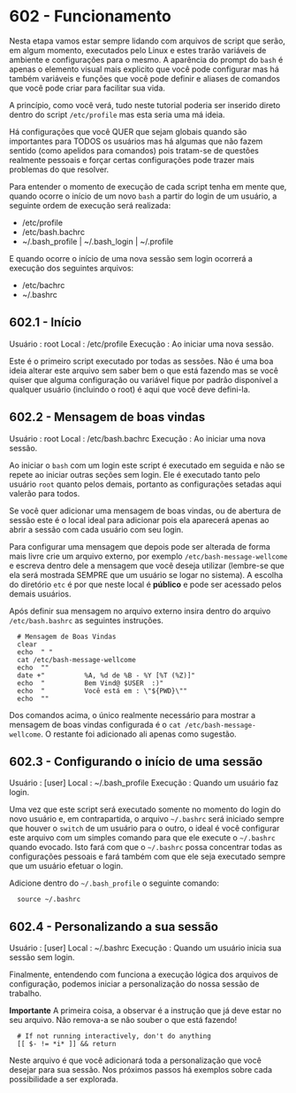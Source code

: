﻿# 602 - Funcionamento

Nesta etapa vamos estar sempre lidando com arquivos de script que serão, em algum momento, 
executados pelo Linux e estes trarão variáveis de ambiente e configurações para o mesmo.
A aparência do prompt do ``bash`` é apenas o elemento visual mais explicito que você pode 
configurar mas há também variáveis e funções que você pode definir e aliases de comandos que 
você pode criar para facilitar sua vida.

A princípio, como você verá, tudo neste tutorial poderia ser inserido direto dentro do script 
``/etc/profile`` mas esta seria uma má ideia.

Há configurações que você QUER que sejam globais quando são importantes para TODOS os usuários
mas há algumas que não fazem sentido (como apelidos para comandos) pois tratam-se de questões
realmente pessoais e forçar certas configurações pode trazer mais problemas do que resolver.

Para entender o momento de execução de cada script tenha em mente que, quando ocorre o início
de um novo ``bash`` a partir do login de um usuário, a seguinte ordem de execução será realizada:
- /etc/profile
- /etc/bash.bachrc
- ~/.bash_profile | ~/.bash_login | ~/.profile

E quando ocorre o início de uma nova sessão sem login ocorrerá a execução dos seguintes arquivos:
- /etc/bachrc
- ~/.bashrc



## 602.1 - Início

Usuário   : root
Local     : /etc/profile
Execução  : Ao iniciar uma nova sessão.


Este é o primeiro script executado por todas as sessões.
Não é uma boa ideia alterar este arquivo sem saber bem o que está fazendo mas se você quiser que 
alguma configuração ou variável fique por padrão disponível a qualquer usuário (incluindo o root)
é aqui que você deve defini-la.



## 602.2 - Mensagem de boas vindas

Usuário		: root
Local     : /etc/bash.bachrc
Execução  : Ao iniciar uma nova sessão.


Ao iniciar o ``bash`` com um login este script é executado em seguida e não se repete ao iniciar 
outras seções sem login. Ele é executado tanto pelo usuário ``root`` quanto pelos demais, 
portanto as configurações setadas aqui valerão para todos.

Se você quer adicionar uma mensagem de boas vindas, ou de abertura de sessão este é o local ideal 
para adicionar pois ela aparecerá apenas ao abrir a sessão com cada usuário com seu login.

Para configurar uma mensagem que depois pode ser alterada de forma mais livre crie um arquivo 
externo, por exemplo ``/etc/bash-message-wellcome`` e escreva dentro dele a mensagem que você deseja
utilizar (lembre-se que ela será mostrada SEMPRE que um usuário se logar no sistema).
A escolha do diretório ``etc`` é por que neste local é **público** e pode ser acessado pelos demais
usuários.

Após definir sua mensagem no arquivo externo insira dentro do arquivo ``/etc/bash.bashrc`` as 
seguintes instruções.

``` /etc/bash.bashrc
  # Mensagem de Boas Vindas
  clear
  echo  " "
  cat /etc/bash-message-wellcome
  echo  ""
  date +"          %A, %d de %B - %Y [%T (%Z)]"
  echo  "          Bem Vind@ $USER  :)"
  echo  "          Você está em : \"${PWD}\""
  echo  ""
```

Dos comandos acima, o único realmente necessário para mostrar a mensagem de boas vindas configurada
é o ``cat /etc/bash-message-wellcome``. O restante foi adicionado ali apenas como sugestão.



## 602.3 - Configurando o início de uma sessão 

Usuário   : [user]
Local     : ~/.bash_profile
Execução  : Quando um usuário faz login.


Uma vez que este script será executado somente no momento do login do novo usuário e, em 
contrapartida, o arquivo ``~/.bashrc`` será iniciado sempre que houver o ``switch`` de um usuário
para o outro, o ideal é você configurar este arquivo com um simples comando para que ele execute
o ``~/.bashrc`` quando evocado.
Isto fará com que o ``~/.bashrc`` possa concentrar todas as configurações pessoais e fará também 
com que ele seja executado sempre que um usuário efetuar o login.

Adicione dentro do ``~/.bash_profile`` o seguinte comando:

``` .bash_profile
  source ~/.bashrc
```



## 602.4 - Personalizando a sua sessão

Usuário   : [user]
Local     : ~/.bashrc
Execução  : Quando um usuário inicia sua sessão sem login.


Finalmente, entendendo com funciona a execução lógica dos arquivos de configuração, podemos iniciar
a personalização do nossa sessão de trabalho.


**Importante**
A primeira coisa, a observar é a instrução que já deve estar no seu arquivo.
Não remova-a se não souber o que está fazendo!

``` .bashrc
  # If not running interactively, don't do anything
  [[ $- != *i* ]] && return
```

Neste arquivo é que você adicionará toda a personalização que você desejar para sua sessão.
Nos próximos passos há exemplos sobre cada possibilidade a ser explorada.
